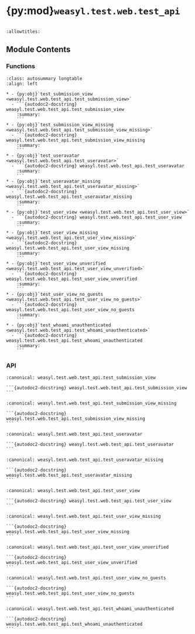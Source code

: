 # {py:mod}`weasyl.test.web.test_api`

```{py:module} weasyl.test.web.test_api
```

```{autodoc2-docstring} weasyl.test.web.test_api
:allowtitles:
```

## Module Contents

### Functions

````{list-table}
:class: autosummary longtable
:align: left

* - {py:obj}`test_submission_view <weasyl.test.web.test_api.test_submission_view>`
  - ```{autodoc2-docstring} weasyl.test.web.test_api.test_submission_view
    :summary:
    ```
* - {py:obj}`test_submission_view_missing <weasyl.test.web.test_api.test_submission_view_missing>`
  - ```{autodoc2-docstring} weasyl.test.web.test_api.test_submission_view_missing
    :summary:
    ```
* - {py:obj}`test_useravatar <weasyl.test.web.test_api.test_useravatar>`
  - ```{autodoc2-docstring} weasyl.test.web.test_api.test_useravatar
    :summary:
    ```
* - {py:obj}`test_useravatar_missing <weasyl.test.web.test_api.test_useravatar_missing>`
  - ```{autodoc2-docstring} weasyl.test.web.test_api.test_useravatar_missing
    :summary:
    ```
* - {py:obj}`test_user_view <weasyl.test.web.test_api.test_user_view>`
  - ```{autodoc2-docstring} weasyl.test.web.test_api.test_user_view
    :summary:
    ```
* - {py:obj}`test_user_view_missing <weasyl.test.web.test_api.test_user_view_missing>`
  - ```{autodoc2-docstring} weasyl.test.web.test_api.test_user_view_missing
    :summary:
    ```
* - {py:obj}`test_user_view_unverified <weasyl.test.web.test_api.test_user_view_unverified>`
  - ```{autodoc2-docstring} weasyl.test.web.test_api.test_user_view_unverified
    :summary:
    ```
* - {py:obj}`test_user_view_no_guests <weasyl.test.web.test_api.test_user_view_no_guests>`
  - ```{autodoc2-docstring} weasyl.test.web.test_api.test_user_view_no_guests
    :summary:
    ```
* - {py:obj}`test_whoami_unauthenticated <weasyl.test.web.test_api.test_whoami_unauthenticated>`
  - ```{autodoc2-docstring} weasyl.test.web.test_api.test_whoami_unauthenticated
    :summary:
    ```
````

### API

````{py:function} test_submission_view(app, submission_user)
:canonical: weasyl.test.web.test_api.test_submission_view

```{autodoc2-docstring} weasyl.test.web.test_api.test_submission_view
```
````

````{py:function} test_submission_view_missing(app)
:canonical: weasyl.test.web.test_api.test_submission_view_missing

```{autodoc2-docstring} weasyl.test.web.test_api.test_submission_view_missing
```
````

````{py:function} test_useravatar(app, submission_user)
:canonical: weasyl.test.web.test_api.test_useravatar

```{autodoc2-docstring} weasyl.test.web.test_api.test_useravatar
```
````

````{py:function} test_useravatar_missing(app, submission_user)
:canonical: weasyl.test.web.test_api.test_useravatar_missing

```{autodoc2-docstring} weasyl.test.web.test_api.test_useravatar_missing
```
````

````{py:function} test_user_view(app, submission_user)
:canonical: weasyl.test.web.test_api.test_user_view

```{autodoc2-docstring} weasyl.test.web.test_api.test_user_view
```
````

````{py:function} test_user_view_missing(app)
:canonical: weasyl.test.web.test_api.test_user_view_missing

```{autodoc2-docstring} weasyl.test.web.test_api.test_user_view_missing
```
````

````{py:function} test_user_view_unverified(app)
:canonical: weasyl.test.web.test_api.test_user_view_unverified

```{autodoc2-docstring} weasyl.test.web.test_api.test_user_view_unverified
```
````

````{py:function} test_user_view_no_guests(app)
:canonical: weasyl.test.web.test_api.test_user_view_no_guests

```{autodoc2-docstring} weasyl.test.web.test_api.test_user_view_no_guests
```
````

````{py:function} test_whoami_unauthenticated(app)
:canonical: weasyl.test.web.test_api.test_whoami_unauthenticated

```{autodoc2-docstring} weasyl.test.web.test_api.test_whoami_unauthenticated
```
````
